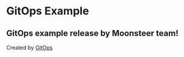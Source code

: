 # GitOps Example
## GitOps example release by Moonsteer team!

Created by [GitOps](https://github.com/gitopssh)
